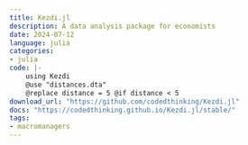 ```yaml
---
title: Kezdi.jl
description: A data analysis package for economists
date: 2024-07-12
language: julia
categories:
- julia
code: |-
    using Kezdi
    @use "distances.dta"
    @replace distance = 5 @if distance < 5
download_url: "https://github.com/codedthinking/Kezdi.jl"
docs: "https://codedthinking.github.io/Kezdi.jl/stable/"
tags:
- macromanagers
---
```


